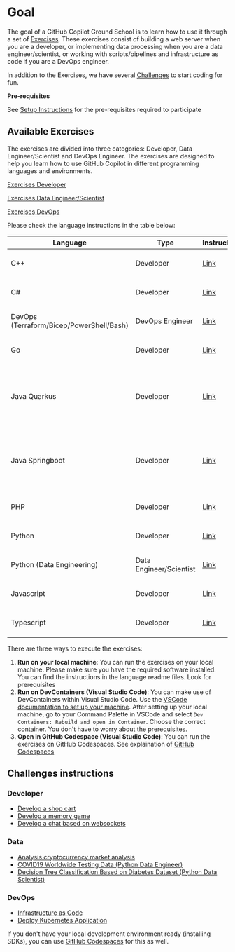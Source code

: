 # Goal

The goal of a GitHub Copilot Ground School is to learn how to use it through a set of [Exercises](#exercises). These exercises consist of building a web server when you are a developer, or implementing data processing when you are a data engineer/scientist, or working with scripts/pipelines and infrastructure as code if you are a DevOps engineer.

In addition to the Exercises, we have several [Challenges](#challenges-instructions) to start coding for fun.

**Pre-requisites**

See [Setup Instructions](./README.md#pre-requisites) for the pre-requisites required to participate

## Available Exercises

The exercises are divided into three categories: Developer, Data Engineer/Scientist and DevOps Engineer. The exercises are designed to help you learn how to use GitHub Copilot in different programming languages and environments.

[Exercises Developer](./exercisefiles/Exercises_developer.md)

[Exercises Data Engineer/Scientist](./exercisefiles/Exercises_data.md)

[Exercises DevOps](./exercisefiles/Exercises_devops.md)

Please check the language instructions in the table below:

| Language                                 | Type                    | Instructions                                       | Codespaces                                                                                                                                                                                                                         | Notes                                                            |
| ---------------------------------------- | ----------------------- | -------------------------------------------------- | ---------------------------------------------------------------------------------------------------------------------------------------------------------------------------------------------------------------------------------- | ---------------------------------------------------------------- |
| C++                                      | Developer               | [Link](./exercisefiles/cpp/README.md)              | [![Open in GitHub Codespaces](https://github.com/codespaces/badge.svg)](https://codespaces.new/NavaraCloudServices/github-copilot/tree/main?devcontainer_path=.devcontainer%2Fexercise%20-%20cpp%2Fdevcontainer.json)              | Select 'Conan' as profile                                        |
| C#                                       | Developer               | [Link](./exercisefiles/dotnet/README.md)           | [![Open in GitHub Codespaces](https://github.com/codespaces/badge.svg)](https://codespaces.new/NavaraCloudServices/github-copilot/tree/main?devcontainer_path=.devcontainer%2Fexercise%20-%20dotnet%2Fdevcontainer.json)           |                                                                  |
| DevOps (Terraform/Bicep/PowerShell/Bash) | DevOps Engineer         | [Link](./exercisefiles/devops/README.md)           | [![Open in GitHub Codespaces](https://github.com/codespaces/badge.svg)](https://codespaces.new/NavaraCloudServices/github-copilot/tree/main?devcontainer_path=.devcontainer%2Fexercise%20-%20devops%2Fdevcontainer.json)           | Experimental                                                     |
| Go                                       | Developer               | [Link](./exercisefiles/go/README.md)               | [![Open in GitHub Codespaces](https://github.com/codespaces/badge.svg)](https://codespaces.new/NavaraCloudServices/github-copilot/tree/main?devcontainer_path=.devcontainer%2Fexercise%20-%20go%2Fdevcontainer.json)               |                                                                  |
| Java Quarkus                             | Developer               | [Link](./exercisefiles/java/quarkus/README.md)     | [![Open in GitHub Codespaces](https://github.com/codespaces/badge.svg)](https://codespaces.new/NavaraCloudServices/github-copilot/tree/main?devcontainer_path=.devcontainer%2Fexercise%20-%20java%2Fdevcontainer.json)             | Import the projects (Java Projects) to enable the test discovery |
| Java Springboot                          | Developer               | [Link](./exercisefiles/java/springboot/README.md)  | [![Open in GitHub Codespaces](https://github.com/codespaces/badge.svg)](https://codespaces.new/NavaraCloudServices/github-copilot/tree/main?devcontainer_path=.devcontainer%2Fexercise%20-%20java%2Fdevcontainer.json)             | Import the projects (Java Projects) to enable the test discovery |
| PHP                                      | Developer               | [Link](./exercisefiles/php/README.md)              | [![Open in GitHub Codespaces](https://github.com/codespaces/badge.svg)](https://codespaces.new/NavaraCloudServices/github-copilot/tree/main?devcontainer_path=.devcontainer%2Fexercise%20-%20php%2Fdevcontainer.json)              |                                                                  |
| Python                                   | Developer               | [Link](./exercisefiles/python/README.md)           | [![Open in GitHub Codespaces](https://github.com/codespaces/badge.svg)](https://codespaces.new/NavaraCloudServices/github-copilot/tree/main?devcontainer_path=.devcontainer%2Fexercise%20-%20python%2Fdevcontainer.json)           |
| Python (Data Engineering)                | Data Engineer/Scientist | [Link](./exercisefiles/data_engineering/README.md) | [![Open in GitHub Codespaces](https://github.com/codespaces/badge.svg)](https://codespaces.new/NavaraCloudServices/github-copilot/tree/main?devcontainer_path=.devcontainer%2Fexercise%20-%20data_engineering%2Fdevcontainer.json) |                                                                  |
| Javascript                               | Developer               | [Link](./exercisefiles/javascript/README.md)       | [![Open in GitHub Codespaces](https://github.com/codespaces/badge.svg)](https://codespaces.new/NavaraCloudServices/github-copilot/tree/main?devcontainer_path=.devcontainer%2Fexercise%20-%20node%2Fdevcontainer.json)             |                                                                  |
| Typescript                               | Developer               | [Link](./exercisefiles/typescript/README.md)       | [![Open in GitHub Codespaces](https://github.com/codespaces/badge.svg)](https://codespaces.new/NavaraCloudServices/github-copilot/tree/main?devcontainer_path=.devcontainer%2Fexercise%20-%20node%2Fdevcontainer.json)             |                                                                  |

There are three ways to execute the exercises:

1. **Run on your local machine**: You can run the exercises on your local machine. Please make sure you have the required software installed. You can find the instructions in the language readme files. Look for prerequisites
2. **Run on DevContainers (Visual Studio Code)**: You can make use of DevContainers within Visual Studio Code. Use the [VSCode documentation to set up your machine](https://code.visualstudio.com/docs/devcontainers/tutorial). After setting up your local machine, go to your Command Palette in VSCode and select `Dev Containers: Rebuild and open in Container`. Choose the correct container. You don't have to worry about the prerequisites.
3. **Open in GitHub Codespace (Visual Studio Code)**: You can run the exercises on GitHub Codespaces. See explaination of [GitHub Codespaces](./CODESPACES.md)

## Challenges instructions

### Developer

- [Develop a shop cart](./challenges/eshop/eshop.md)
- [Develop a memory game](./challenges/memorygame/memorygame.md)
- [Develop a chat based on websockets](./challenges/chatwebsockets/chatwebsockets.md)

### Data

- [Analysis cryptocurrency market analysis](./challenges/cryptoanalisis/crypto.md)
- [COVID19 Worldwide Testing Data (Python Data Engineer)](./challenges/python_data_engineer/README.md)
- [Decision Tree Classification Based on Diabetes Dataset (Python Data Scientist)](./challenges/python_data_scientist/README.md)

### DevOps

- [Infrastructure as Code](./challenges/devops_application/README.md)
- [Deploy Kubernetes Application](./challenges/devops_kubernetesapp/README.md)

If you don't have your local development environment ready (installing SDKs), you can use [GitHub Codespaces](./CODESPACES.md#available-codespaces) for this as well.

